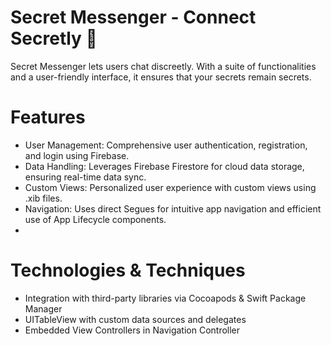 # Secret Messenger - Connect Secretly 💌
Secret Messenger lets users chat discreetly. With a suite of functionalities and a user-friendly interface, it ensures that your secrets remain secrets.

# Features
- User Management: Comprehensive user authentication, registration, and login using Firebase.
- Data Handling: Leverages Firebase Firestore for cloud data storage, ensuring real-time data sync.
- Custom Views: Personalized user experience with custom views using .xib files.
- Navigation: Uses direct Segues for intuitive app navigation and efficient use of App Lifecycle components.
- 
# Technologies & Techniques
- Integration with third-party libraries via Cocoapods & Swift Package Manager
- UITableView with custom data sources and delegates
- Embedded View Controllers in Navigation Controller
